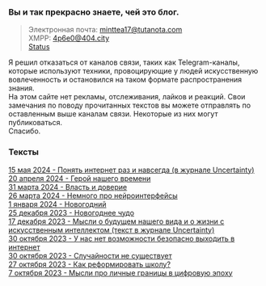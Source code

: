 ### Вы и так прекрасно знаете, чей это блог. 
> Электронная почта: minttea17@tutanota.com  
XMPP: 4p6e0@404.city  
> [Status](https://join.status.im/u/0x04e6a912372a681ae8683ee030b2a6baea057520812110070be5f5213559e1af0f4dfeb3c920cbfe35f1e8825d0599a7d7fd31866f8c7e829c22d09b45fc3780a0)

Я решил отказаться от каналов связи, таких как Telegram-каналы, которые используют техники, провоцирующие у людей искусственную вовлеченность и остановился на таком формате распространения знания.  
На этом сайте нет рекламы, отслеживания, лайков и реакций. Свои замечания по поводу прочитанных текстов вы можете отправлять по оставленным выше каналам связи. Некоторые из них могут публиковаться.  
Спасибо.
### Тексты
[15 мая 2024 - Понять интернет раз и навсегда (в журнале Uncertainty)](/150524)  
[20 апреля 2024 - Герой нашего времени](/200424)  
[31 марта 2024 - Власть и доверие](/310324)  
[26 марта 2024 - Немного про нейроинтерфейсы](/260324)  
[1 января 2024 - Новогодний](/010124)  
[25 декабря 2023 - Новогоднее чудо](/251223)  
[17 декабря 2023 - Мысли о будущем нашего вида и о жизни с искусственным интеллектом (текст в журнале Uncertainty)](https://uncertaintyjournal.github.io/files/Uncertainty1.pdf)  
[30 октября 2023 - У нас нет возможности безопасно выходить в интернет](/301023_2)  
[30 октября 2023 - Случайности не существует](/301023)  
[27 октября 2023 - Как реформировать школу?](/271023)  
[7 октября 2023 - Мысли про личные границы в цифровую эпоху](/071023)
